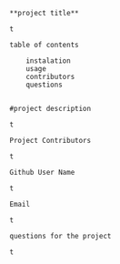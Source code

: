 
    
    **project title** 
    
    t

    table of contents 

        instalation
        usage
        contributors
        questions


    #project description 
    
    t

    Project Contributors 

    t 

    Github User Name 

    t

    Email 

    t

    questions for the project

    t 